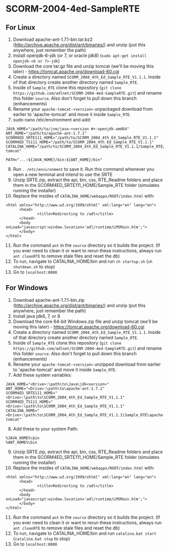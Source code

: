 # SCORM-2004-4ed-SampleRTE

## For Linux

1. Download apache-ant-1.7.1-bin.tar.bz2 (http://archive.apache.org/dist/ant/binaries/) and unzip (put this anywhere, just remember the path)
2. Install openjdk-6-jdk (or 7, or oracle jdk8) (`sudo apt-get install openjdk-<6 or 7>-jdk`)
3. Download the core tar.gz file and unzip tomcat (we'll be moving this later) - https://tomcat.apache.org/download-60.cgi
4. Create a directory named `SCORM_2004_4th_Ed_Sample_RTE_V1.1.1`. Inside of that directory create another directory named `Sample_RTE`.
5. Inside of `Sample_RTE` clone this repository (`git clone https://github.com/adlnet/SCORM-2004-4ed-SampleRTE.git`) and rename this folder `source`. Also don't forget to pull down this branch (enhancements)
6. Rename your `apache-tomcat-<version>` unpackaged download from earlier to 'apache-tomcat' and move it inside `Sample_RTE`.
7. sudo nano /etc/environment and add:
  
  ```
  JAVA_HOME="/path/to/jvm/java-<version #>-openjdk-amd64"
  ANT_HOME="/path/to/apache-ant-1.7.1"
  SCORM4ED_SRTE111_HOME="/path/to/SCORM_2004_4th_Ed_Sample_RTE_V1.1.1"
  SCORM4ED_TS111_HOME="/path/to/SCORM_2004_4th_Ed_Sample_RTE_V1.1.1"
  CATALINA_HOME="/path/to/SCORM_2004_4th_Ed_Sample_RTE_V1.1.1/Sample_RTE/apache-tomcat"
  
  PATH="...:${JAVA_HOME}/bin:${ANT_HOME}/bin"
  ```

8. Run `. /etc/environment` to save it. Run this command whenever you open a new terminal and intend to use the SRTE
9. Unzip SRTE.zip, extract the api, bin, css, RTE_Readme folders and place them in the SCORM4ED_SRTE111_HOME/Sample_RTE folder (simulates running the installer)
10. Replace the insides of `CATALINA_HOME/webapps/ROOT/index.html` with:
  
  ```
  <html xmlns="http://www.w3.org/1999/xhtml" xml:lang="en" lang="en">
        <head>
                <title>Redirecting to /adl</title>
        </head>
        <body onLoad="javascript:window.location='adl/runtime/LMSMain.htm';">
        </body>
  </html>
  ```
11. Run the command `ant` in the `source` directory so it builds the project. (If you ever need to clean it or want to rerun these instructions, always run `ant cleanRTE` to remove stale files and reset the db)
12. To run, navigate to CATALINA_HOME/bin and run `sh startup.sh` (`sh shutdown.sh` to stop)
13. Go to `localhost:8080`

## For Windows

1. Download apache-ant-1.7.1-bin.zip (http://archive.apache.org/dist/ant/binaries/) and unzip (put this anywhere, just remember the path)
2. Install java jdk6, 7, or 8
3. Download the core 64-bit Windows.zip file and unzip tomcat (we'll be moving this later) - https://tomcat.apache.org/download-60.cgi
4. Create a directory named `SCORM_2004_4th_Ed_Sample_RTE_V1.1.1`. Inside of that directory create another directory named `Sample_RTE`.
5. Inside of `Sample_RTE` clone this repository (`git clone https://github.com/adlnet/SCORM-2004-4ed-SampleRTE.git`) and rename this folder `source`. Also don't forget to pull down this branch (enhancements)
6. Rename your `apache-tomcat-<version>` unzipped download from earlier to 'apache-tomcat' and move it inside `Sample_RTE`.
7. Add these system variables:

  ```
  JAVA_HOME="<Drive>:\path\to\Java\jdk<version>"
  ANT_HOME="<Drive>:\path\to\apache-ant-1.7.1"
  SCORM4ED_SRTE111_HOME="<Drive>:\path\to\SCORM_2004_4th_Ed_Sample_RTE_V1.1.1"
  SCORM4ED_TS111_HOME="<Drive>:\path\to\SCORM_2004_4th_Ed_Sample_RTE_V1.1.1"
  CATALINA_HOME="<Drive>:\path\to\SCORM_2004_4th_Ed_Sample_RTE_V1.1.1\Sample_RTE\apache-tomcat" 
  ```
8. Add these to your system Path:

  ```
  %JAVA_HOME%\bin
  %ANT_HOME%\bin
  ```
9. Unzip SRTE.zip, extract the api, bin, css, RTE_Readme folders and place them in the SCORM4ED_SRTE111_HOME/Sample_RTE folder (simulates running the installer)
10. Replace the insides of `CATALINA_HOME/webapps/ROOT/index.html` with:
  
  ```
  <html xmlns="http://www.w3.org/1999/xhtml" xml:lang="en" lang="en">
        <head>
                <title>Redirecting to /adl</title>
        </head>
        <body onLoad="javascript:window.location='adl/runtime/LMSMain.htm';">
        </body>
  </html>
  ```
11. Run the command `ant` in the `source` directory so it builds the project. (If you ever need to clean it or want to rerun these instructions, always run `ant cleanRTE` to remove stale files and reset the db)
12. To run, navigate to CATALINA_HOME/bin and run `catalina.bat start` (`catalina.bat stop` to stop)
13. Go to `localhost:8080`
